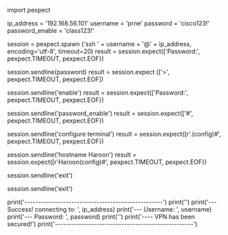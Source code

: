 import pexpect

ip_address = '192.168.56.101'
username = 'prne'
password = 'cisco123!'
password_enable = 'class123!'

session = pexpect.spawn ('ssh ' + username + '@' + ip_address, encoding='utf-8', timeout=20)
result = session.expect(['Password:', pexpect.TIMEOUT, pexpect.EOF})

session.sendline(password)
result = session.expect (['>', pexpect.TIMEOUT, pexpect.EOF])

session.sendline('enable')
result = session.expect(['Password:', pexpect.TIMEOUT, pexpect.EOF})

session.sendline('password_enable')
result = session.expect(['#', pexpect.TIMEOUT, pexpect.EOF})

session.sendline('configure terminal')
result = session.expect([r'.\(config\)#', pexpect.TIMEOUT, pexpect.EOF})

session.sendline('hostname Haroon')
result = session.expect([r'Haroon\(config\)#', pexpect.TIMEOUT, pexpect.EOF})

session.sendline('exit')

session.sendline('exit')

print('--------------------------------------------------')
print('')
print('--- Success! connecting to: ', ip_address)
print('---               Username: ', username)
print('---               Password: ', password)
print('')
print('---- VPN has been secured!')
print('--------------------------------------------------')
